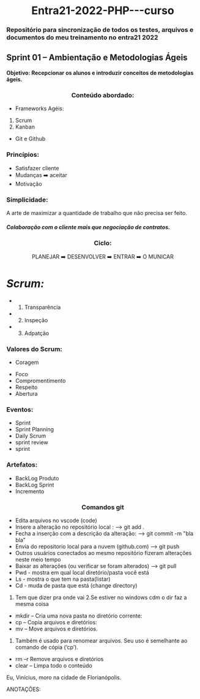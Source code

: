 <div align="center">

# Entra21-2022-PHP---curso
</div>

### Repositório para sincronização de todos os testes, arquivos e documentos do meu treinamento no entra21 2022

## Sprint 01 – Ambientação e Metodologias Ágeis

#### Objetivo: Recepcionar os alunos e introduzir conceitos de metodologias ágeis.

<div align="center">

### Conteúdo abordado:
</div>

* Frameworks Agéis:
 1. Scrum
 2. Kanban
* Git e Github

### Princípios:

- Satisfazer cliente
- Mudanças ➡️ aceitar
- Motivação

### Simplicidade:
A arte de maximizar a quantidade de trabalho que não precisa ser feito.

#### *Colaboração com o cliente mais que negociação de contratos.*

<div align="center">

### Ciclo:

PLANEJAR ➡️ DESENVOLVER ➡️ ENTRAR️ ➡️ O MUNICAR</div>

# *Scrum:*
* 1. Transparência
* 2. Inspeção
* 3. Adpatção

### Valores do Scrum:
*  Coragem
- Foco
- Compromentimento 
- Respeito
- Abertura

### Eventos:

- Sprint
- Sprint Planning
- Daily Scrum
- sprint review
- sprint

### Artefatos:

- BackLog Produto
- BackLog Sprint
- Incremento

<div align="center">

### Comandos git
</div>

* Edita arquivos no vscode (code)
* Insere a alteração no repositório local : --> git add .
* Fecha a inserção com a descrição da alteração: --> git commit -m "bla bla" 
* Envia do repositorio local para a nuvem (github.com) --> git push 
* Outros usuários conectados ao mesmo repositório fizeram alterações neste meio tempo
* Baixar as alterações (ou verificar se foram alterados) --> git pull
* Pwd - mostra em qual local diretório/pasta você está
* Ls - mostra o que tem na pasta(listar)
* Cd - muda de pasta que está (change directory)
 1. Tem que dizer pra onde vai
 2.Se estiver no windows cdm o dir faz a mesma coisa
* mkdir – Cria uma nova pasta no diretório corrente:
* cp – Copia arquivos e diretórios:
* mv – Move arquivos e diretórios. 
 1. Também é usado para renomear arquivos.  Seu uso é semelhante ao comando de cópia (‘cp’).
* rm –r Remove arquivos e diretórios
* clear – Limpa todo o conteúdo 

Eu, Vinícius, moro na cidade de Florianópolis.

ANOTAÇÕES:

